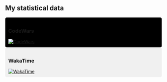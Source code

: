 ## My statistical data

<div style="background-color: #000000; padding: 10px; border-radius: 5px;">
  <h3>CodeWars</h3>
  <a href="https://www.codewars.com/users/MaksSaga">
    <img src="https://www.codewars.com/users/MaksSaga/badges/large" alt="CodeWars">
  </a>
</div>

<div style="background-color: #f0f0f0; padding: 10px; border-radius: 5px;">
  <h3>WakaTime</h3>
  <a href="https://wakatime.com/@62291186-661f-420c-879f-8bc06bb547b3">
    <img src="https://wakatime.com/badge/user/62291186-661f-420c-879f-8bc06bb547b3.svg" alt="WakaTime">
  </a>
</div>
